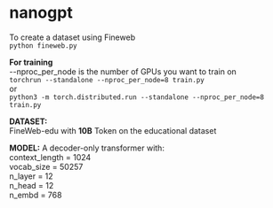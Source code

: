 # nanogpt

To create a dataset using Fineweb  <br/>
``` python fineweb.py ```

**For training** <br/>
--nproc_per_node is the number of GPUs you want to train on <br/>
``` torchrun --standalone --nproc_per_node=8 train.py ``` <br/>
or <br/>
``` python3 -m torch.distributed.run --standalone --nproc_per_node=8 train.py ```


**DATASET:** <br/>
FineWeb-edu with **10B** Token on the educational dataset

**MODEL:**
A decoder-only transformer with:  <br/>
context_length = 1024 <br/>
vocab_size = 50257 <br/>
n_layer = 12 <br/>
n_head = 12 <br/>
n_embd = 768 <br/>
